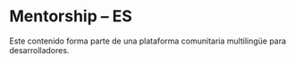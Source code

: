 # Mentorship – ES

Este contenido forma parte de una plataforma comunitaria multilingüe para desarrolladores.